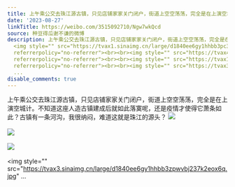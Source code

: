 ```yaml
---
title: 上午乘公交去珠江源古镇，只见店铺家家关门闭户，街道上空空荡荡，完全是在上演空城计。不知道这座人造古镇建成后就如此落寞呢，还是疫情才使得它萧条如此？古镇...
date: '2023-08-27'
linkTitle: https://weibo.com/3515092710/Ngw7wkQcd
source: 种豆得瓜谢不谦的微博
description: 上午乘公交去珠江源古镇，只见店铺家家关门闭户，街道上空空荡荡，完全是在上演空城计。不知道这座人造古镇建成后就如此落寞呢，还是疫情才使得它萧条如此？古镇有一条河沟，我很纳闷，难道这就是珠江的源头？
  <img style="" src="https://tvax1.sinaimg.cn/large/d1840ee6gy1hhbb3pc3gnj237k2eo4qr.jpg"
  referrerpolicy="no-referrer"><br><br><img style="" src="https://tvax4.sinaimg.cn/large/d1840ee6gy1hhbb3sc8h8j237k2eoe83.jpg"
  referrerpolicy="no-referrer"><br><br><img style="" src="https://tvax1.sinaimg.cn/large/d1840ee6gy1hhbb3ul2pyj237k2eo4qr.jpg"
  referrerpolicy="no-referrer"><br><br><img style="" src="https://tvax3.sinaimg.cn/large/d1840ee6gy1hhbb3zpwvbj237k2eox6q.jpg"
  ...
disable_comments: true
---
```

上午乘公交去珠江源古镇，只见店铺家家关门闭户，街道上空空荡荡，完全是在上演空城计。不知道这座人造古镇建成后就如此落寞呢，还是疫情才使得它萧条如此？古镇有一条河沟，我很纳闷，难道这就是珠江的源头？ <img style="" src="https://tvax1.sinaimg.cn/large/d1840ee6gy1hhbb3pc3gnj237k2eo4qr.jpg" referrerpolicy="no-referrer"><br><br><img style="" src="https://tvax4.sinaimg.cn/large/d1840ee6gy1hhbb3sc8h8j237k2eoe83.jpg" referrerpolicy="no-referrer"><br><br><img style="" src="https://tvax1.sinaimg.cn/large/d1840ee6gy1hhbb3ul2pyj237k2eo4qr.jpg" referrerpolicy="no-referrer"><br><br><img style="" src="https://tvax3.sinaimg.cn/large/d1840ee6gy1hhbb3zpwvbj237k2eox6q.jpg" ...